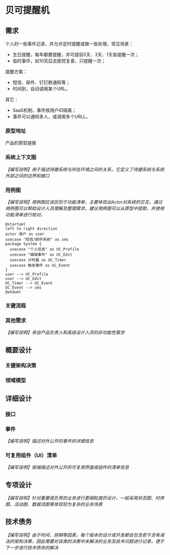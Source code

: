 
# 贝可提醒机

## 需求

个人的一些事件记录，并允许定时提醒或做一些处理，常见场景：

- 生日提醒，每年都要提醒，并可提前5天、3天、1天各提醒一次；
- 临时事件，如10天后去医院复查，只提醒一次；

提醒方案：

- 短信、邮件、钉钉群通知等；
- 时间到，自动调用某个URL。

其它：

- SaaS机制，事件按用户ID隔离；
- 事件可以通知多人，或调用多个URLL。

### 原型地址

产品的原型链接

### 系统上下文图

_【编写说明】用于描述待建系统与所在环境之间的关系，它定义了待建系统与系统外部之间的边界和接口_

### 用例图

_【编写说明】用例图应该区别于功能清单，主要体现出Actor对系统的交互。通过用例图可以帮助设计人员理解及整理需求，建议用例图可以从原型中提取，并使用功能清单进行核对。_

```plantuml
@startuml
left to right direction
actor 用户 as user
usecase "短信/邮件系统" as sms
package System {
  usecase "个人信息" as UC_Profile
  usecase "编辑事件" as UC_Edit
  usecase 计时器 as UC_Timer
  usecase 触发事件 as UC_Event
}
user --> UC_Profile
user --> UC_Edit
UC_Timer --> UC_Event
UC_Event --> sms
@enduml
```

### 关键流程


### 其他需求

_【编写说明】来自产品负责人和高级设计人员的非功能性需求_

## 概要设计

### 关键架构决策


### 领域模型

## 详细设计

### 接口


### 事件

_【编写说明】描述对外公开的事件的详细信息_

### 可复用组件（UI）清单

_【编写说明】按端描述对外公开的可复用界面或组件的清单信息_

## 专项设计

_【编写说明】针对重要或负责的业务进行更细粒度的设计，一般采用状态图、时序图、活动图、数据流图等体现较为复杂的业务场景_

## 技术债务

_【编写说明】由于时间、排期等因素，每个版本的设计或开发都会包含若干含有减法的架构决策，因此需要对该类的决策中未解决的业务及技术问题进行记录，便于下一步进行技术债务的解决_
